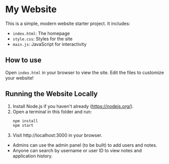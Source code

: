 # My Website

This is a simple, modern website starter project. It includes:
- `index.html`: The homepage
- `style.css`: Styles for the site
- `main.js`: JavaScript for interactivity

## How to use
Open `index.html` in your browser to view the site. Edit the files to customize your website!

## Running the Website Locally

1. Install Node.js if you haven't already (https://nodejs.org/).
2. Open a terminal in this folder and run:
   ```sh
   npm install
   npm start
   ```
3. Visit http://localhost:3000 in your browser.

- Admins can use the admin panel (to be built) to add users and notes.
- Anyone can search by username or user ID to view notes and application history.

